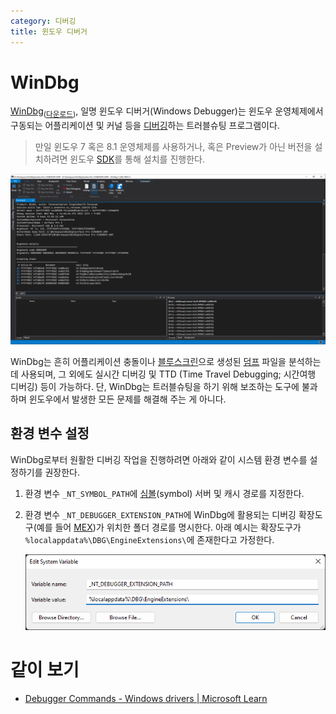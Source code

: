 ```yaml
---
category: 디버깅
title: 윈도우 디버거
---
```

# WinDbg
[WinDbg](https://ko.wikipedia.org/wiki/WinDbg)<sub>([다운로드](https://apps.microsoft.com/store/detail/windbg-preview/9PGJGD53TN86))</sub>, 일명 윈도우 디버거(Windows Debugger)는 윈도우 운영체제에서 구동되는 어플리케이션 및 커널 등을 [디버깅](https://ko.wikipedia.org/wiki/디버그)하는 트러블슈팅 프로그램이다.

> 만일 윈도우 7 혹은 8.1 운영체제를 사용하거나, 혹은 Preview가 아닌 버전을 설치하려면 윈도우 [SDK](https://developer.microsoft.com/en-us/windows/downloads/windows-sdk/)를 통해 설치를 진행한다.

![WinDbg의 간단한 활용 예시: Surface Pro X에서 생성된 <a href="ko.Dump.md#커널-모드-덤프">커널 덤프</a> 분석](./images/windbg_bugcheck_sample.png)

WinDbg는 흔히 어플리케이션 충돌이나 [블루스크린](ko.BSOD.md)으로 생성된 [덤프](ko.Dump.md) 파일을 분석하는 데 사용되며, 그 외에도 실시간 디버깅 및 TTD (Time Travel Debugging; 시간여행 디버깅) 등이 가능하다. 단, WinDbg는 트러블슈팅을 하기 위해 보조하는 도구에 불과하며 윈도우에서 발생한 모든 문제를 해결해 주는 게 아니다.

## 환경 변수 설정
WinDbg로부터 원활한 디버깅 작업을 진행하려면 아래와 같이 시스템 환경 변수를 설정하기를 권장한다.

1. 환경 변수 `_NT_SYMBOL_PATH`에 [심볼](ko.Symbol.md)(symbol) 서버 및 캐시 경로를 지정한다.
1. 환경 변수 `_NT_DEBUGGER_EXTENSION_PATH`에 WinDbg에 활용되는 디버깅 확장도구(예를 들어 [MEX](https://www.microsoft.com/en-us/download/details.aspx?id=53304))가 위치한 폴더 경로를 명시한다. 아래 예시는 확장도구가 `%localappdata%\DBG\EngineExtensions\`에 존재한다고 가정한다.

    ![환경 변수<code>_NT_DEBUGGER_EXTENSION_PATH</code>의 예시](./images/windbg_environment_extension.png)

# 같이 보기
* [Debugger Commands - Windows drivers &#124; Microsoft Learn](https://learn.microsoft.com/en-us/windows-hardware/drivers/debugger/debugger-commands)
